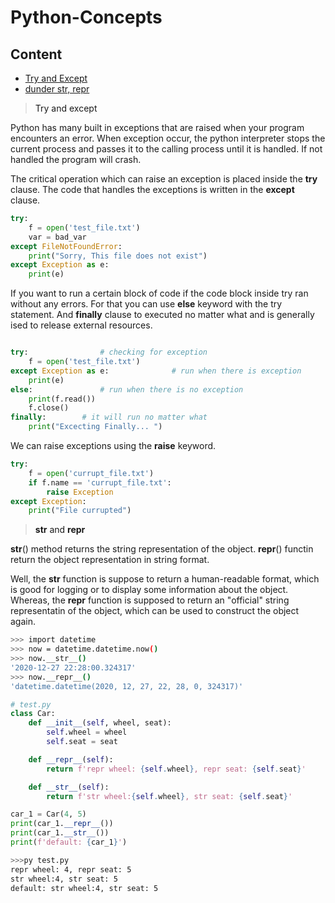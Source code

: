 # Python-Concepts
## Content
- [Try and Except](#tryexcept)
- [dunder str, repr](#strrepr)


> <a name = "tryexcept">Try and except</a>

Python has many built in exceptions that are raised when your program encounters an error. When exception occur, the python interpreter stops the current process and passes it to the calling process until it is handled. If not handled the program will crash.

The critical operation which can raise an exception is placed inside the **try** clause. The code that handles the exceptions is written in the **except** clause.


```python
try:
    f = open('test_file.txt')
    var = bad_var
except FileNotFoundError:
    print("Sorry, This file does not exist")
except Exception as e:
    print(e)
```

If you want to run a certain block of code if the code block inside try ran without any errors. For that you can use **else** keyword with the try statement. And **finally** clause to executed no matter what and is generally ised to release external resources.

```python

try:				# checking for exception
	f = open('test_file.txt')
except Exception as e:				# run when there is exception
	print(e)
else:				# run when there is no exception
	print(f.read())
	f.close()
finally:		# it will run no matter what
	print("Excecting Finally... ")			
```

We can raise exceptions using the **raise** keyword.
```python
try:
	f = open('currupt_file.txt')
	if f.name == 'currupt_file.txt':
		raise Exception
except Exception:
	print("File currupted")

```
> <a name = "strrepr">__str__ and __repr__</a>

__str__() method returns the string representation of the object.
__repr__() functin return the object representation in string format.

Well, the __str__ function is suppose to return a human-readable format, which is good for logging or to display some information about the object. Whereas, the __repr__ function is supposed to return an "official" string representatin of the object, which can be used to construct the object again.  

```bash
>>> import datetime
>>> now = datetime.datetime.now()
>>> now.__str__()
'2020-12-27 22:28:00.324317'
>>> now.__repr__()
'datetime.datetime(2020, 12, 27, 22, 28, 0, 324317)'
```

```python
# test.py
class Car:
    def __init__(self, wheel, seat):
        self.wheel = wheel
        self.seat = seat

    def __repr__(self):
        return f'repr wheel: {self.wheel}, repr seat: {self.seat}'

    def __str__(self):
        return f'str wheel:{self.wheel}, str seat: {self.seat}'

car_1 = Car(4, 5)
print(car_1.__repr__())
print(car_1.__str__())
print(f'default: {car_1}')

```
```bash
>>>py test.py
repr wheel: 4, repr seat: 5
str wheel:4, str seat: 5
default: str wheel:4, str seat: 5
```
